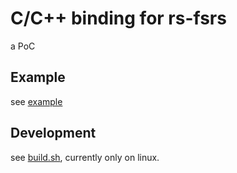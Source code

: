 # C/C++ binding for rs-fsrs

a PoC

## Example

see [example](./examples/basic.c)

## Development

see [build.sh](./build.sh), currently only on linux.
